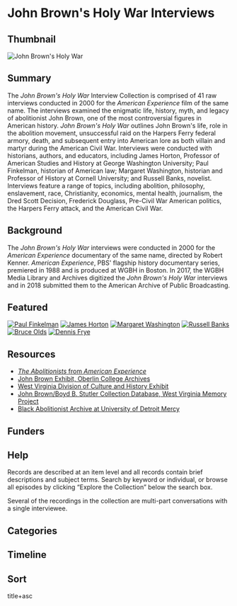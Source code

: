 # John Brown's Holy War Interviews

## Thumbnail

![John Brown's Holy War](https://s3.amazonaws.com/americanarchive.org/special-collections/AX0002_JohnBrown.jpg "John Brown's Holy War")

## Summary

The <em>John Brown's Holy War</em> Interview Collection is comprised of 41 raw interviews conducted in 2000 for the <em>American Experience</em> film of the same name. The interviews examined the enigmatic life, history, myth, and legacy of abolitionist John Brown, one of the most controversial figures in American history. <em>John Brown's Holy War</em> outlines John Brown's life, role in the abolition movement, unsuccessful raid on the Harpers Ferry federal armory, death, and subsequent entry into American lore as both villain and martyr during the American Civil War. Interviews were conducted with historians, authors, and educators, including James Horton, Professor of American Studies and History at George Washington University; Paul Finkelman, historian of American law; Margaret Washington, historian and Professor of History at Cornell University; and Russell Banks, novelist. Interviews feature a range of topics, including abolition, philosophy, enslavement, race, Christianity, economics, mental health, journalism, the Dred Scott Decision, Frederick Douglass, Pre-Civil War American politics, the Harpers Ferry attack, and the American Civil War.

## Background

The <em>John Brown's Holy War</em> interviews were conducted in 2000 for the <em>American Experience</em> documentary of the same name, directed by Robert Kenner. <em>American Experience</em>, PBS' flagship history documentary series, premiered in 1988 and is produced at WGBH in Boston. In 2017, the WGBH Media Library and Archives digitized the <em>John Brown's Holy War</em> interviews and in 2018 submitted them to the American Archive of Public Broadcasting.

## Featured

[![Paul Finkelman](https://s3.amazonaws.com/americanarchive.org/special-collections/cpb-aacip_15-mg7fq9r73r.jpg)](/catalog/cpb-aacip_15-mg7fq9r73r)
[![James Horton](https://s3.amazonaws.com/americanarchive.org/special-collections/cpb-aacip_15-cz3222s68b.jpg)](/catalog/cpb-aacip_15-cz3222s68b)
[![Margaret Washington](https://s3.amazonaws.com/americanarchive.org/special-collections/cpb-aacip_15-fx73t9f80s.jpg)](/catalog/cpb-aacip_15-fx73t9f80s)
[![Russell Banks](https://s3.amazonaws.com/americanarchive.org/special-collections/cpb-aacip_15-kp7tm7311v.jpg)](/catalog/cpb-aacip_15-kp7tm7311v)
[![Bruce Olds](https://s3.amazonaws.com/americanarchive.org/special-collections/cpb-aacip_15-v69862cj42.jpg)](/catalog/cpb-aacip_15-v69862cj42)
[![Dennis Frye](https://s3.amazonaws.com/americanarchive.org/special-collections/cpb-aacip_15-3n20c4tg2m.jpg)](/catalog/cpb-aacip_15-3n20c4tg2m)

## Resources

- [<em>The Abolitionists</em> from <em>American Experience</em>](http://www.pbs.org/wgbh/americanexperience/films/abolitionists/)
- [John Brown Exhibit, Oberlin College Archives](http://www2.oberlin.edu/archive/exhibits/john_brown_new/intro_bust.html)
- [West Virginia Division of Culture and History Exhibit](http://www.wvculture.org/history/jbexhibit/jbintroduction.html)
- [John Brown/Boyd B. Stutler Collection Database, West Virginia Memory Project](http://www.wvculture.org/history/wvmemory/imlsintro.html)
- [Black Abolitionist Archive at University of Detroit Mercy](http://libraries.udmercy.edu/archives/special-collections/index.php?collectionCode=baa)

## Funders

## Help

Records are described at an item level and all records contain brief descriptions and subject terms. Search by keyword or individual, or browse all episodes by clicking “Explore the Collection” below the search box.

Several of the recordings in the collection are multi-part conversations with a single interviewee.

## Categories


## Timeline

## Sort


title+asc
